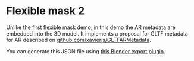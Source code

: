 # Flexible mask 2

Unlike [the first flexible mask demo](../flexibleMask), in this demo the AR metadata are embedded into the 3D model.
It implements a proposal for GLTF metadata for AR described on [github.com/xavierjs/GLTFARMetadata](https://github.com/xavierjs/GLTFARMetadata).

You can generate this JSON file using [this Blender export plugin](../../blenderPluginFlexibleMaskExporter).


